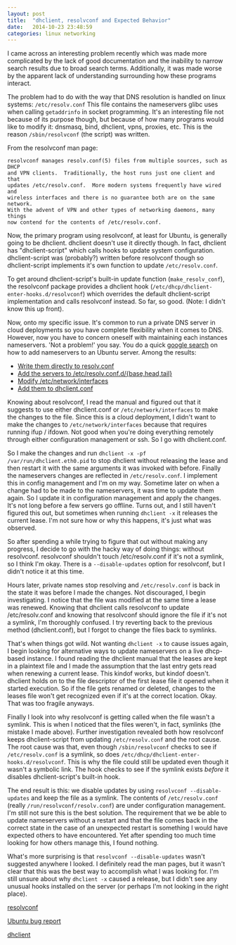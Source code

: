 ```yaml
---
layout: post
title:  "dhclient, resolvconf and Expected Behavior"
date:   2014-10-23 23:48:59
categories: linux networking
---
```


I came across an interesting problem recently which was made more complicated
by the lack of good documentation and the inability to narrow search results
due to broad search terms.  Additionally, it was made worse by the apparent
lack of understanding surrounding how these programs interact.

The problem had to do with the way that DNS resolution is handled on linux
systems: `/etc/resolv.conf` This file contains the nameservers glibc uses when
calling `getaddrinfo` in socket programming.  It's an interesting file not
because of its purpose though, but because of how many programs would like to
modify it: dnsmasq, bind, dhclient, vpns, proxies, etc.  This is the reason
`/sbin/resolvconf` (the script) was written.

From the resolvconf man page:

    resolvconf manages resolv.conf(5) files from multiple sources, such as DHCP
    and VPN clients.  Traditionally, the host runs just one client and that
    updates /etc/resolv.conf.  More modern systems frequently have wired and
    wireless interfaces and there is no guarantee both are on the same network.
    With the advent of VPN and other types of networking daemons, many things
    now contend for the contents of /etc/resolv.conf.

Now, the primary program using resolvconf, at least for Ubuntu, is generally
going to be dhclient.  dhclient doesn't use it directly though.  In fact,
dhclient has "dhclient-script" which calls hooks to update system
configuration.  dhclient-script was (probably?) written before resolvconf
though so dhclient-script implements it's own function to update
`/etc/resolv.conf`.

To get around dhclient-script's built-in update function (`make_resolv_conf`),
the resolvconf package provides a dhclient hook
(`/etc/dhcp/dhclient-enter-hooks.d/resolvconf`) which overrides the default
dhclient-script implementation and calls resolvconf instead.  So far, so good.
(Note: I didn't know this up front).

Now, onto my specific issue. It's common to run a private DNS server in cloud
deployments so you have complete flexibility when it comes to DNS.  However,
now you have to concern oneself with maintaining each instances nameservers.
'Not a problem!' you say.  You do a quick [google
search](https://encrypted.google.com/search?q=set+nameserver+ubuntu) on how to
add nameservers to an Ubuntu server.  Among the results:

- [Write them directly to resolv.conf](http://ubuntuforums.org/showthread.php?t=1972424)
- [Add the servers to /etc/resolv.conf.d/{base,head,tail}](http://ubuntuforums.org/showthread.php?t=2078398)
- [Modify /etc/network/interfaces](http://askubuntu.com/questions/346838/how-do-i-configure-my-dns-settings-in-ubuntu-server)
- [Add them to dhclient.conf](https://developers.google.com/speed/public-dns/docs/using)

Knowing about resolvconf, I read the manual and figured out that it suggests to
use either dhclient.conf or `/etc/network/interfaces` to make the changes to
the file.  Since this is a cloud deployment, I didn't want to make the changes
to `/etc/network/interfaces` because that requires running ifup / ifdown.  Not
good when you're doing everything remotely through either configuration
management or ssh.  So I go with dhclient.conf.

So I make the changes and run `dhclient -x -pf /var/run/dhclient.eth0.pid` to
stop dhclient without releasing the lease and then restart it with the same
arguments it was invoked with before.  Finally the nameservers changes are
reflected in `/etc/resolv.conf`.  I implement this in config management and I'm
on my way.  Sometime later on when a change had to be made to the nameservers,
it was time to update them again.  So I update it in configuration management
and apply the changes.  It's not long before a few servers go offline.  Turns
out, and I still haven't figured this out, but sometimes when running `dhclient
-x` it releases the current lease.  I'm not sure how or why this happens, it's
just what was observed.

So after spending a while trying to figure that out without making any
progress, I decide to go with the hacky way of doing things: without
resolvconf.  resolvconf shouldn't touch /etc/resolv.conf if it's not a symlink,
so I think I'm okay.  There is a `--disable-updates` option for resolvconf, but
I didn't notice it at this time.

Hours later, private names stop resolving and `/etc/resolv.conf` is back in the
state it was before I made the changes.  Not discouraged, I begin
investigating. I notice that the file was modified at the same time a lease was
renewed.  Knowing that dhclient calls resolvconf to update /etc/resolv.conf and
knowing that resolvconf should ignore the file if it's not a symlink, I'm
thoroughly confused.  I try reverting back to the previous method
(dhclient.conf), but I forgot to change the files back to symlinks.

That's when things got wild.  Not wanting `dhclient -x` to cause issues again,
I begin looking for alternative ways to update nameservers on a live dhcp-based
instance.  I found reading the dhclient manual that the leases are kept in a
plaintext file and I made the assumption that the last entry gets read when
renewing a current lease.  This kindof works, but kindof doesn't.  dhclient
holds on to the file descriptor of the first lease file it opened when it
started execution.  So if the file gets renamed or deleted, changes to the
leases file won't get recognized even if it's at the correct location.  Okay.
That was too fragile anyways.

Finally I look into why resolvconf is getting called when the file wasn't a
symlink.  This is when I noticed that the files weren't, in fact, symlinks (the
mistake I made above).  Further investigation revealed both how resolvconf
keeps dhclient-script from updating `/etc/resolv.conf` and the root cause.  The
root cause was that, even though `/sbin/resolvconf` checks to see if
`/etc/resolv.conf` is a symlink, so does
`/etc/dhcp/dhclient-enter-hooks.d/resolvconf`.  This is why the file could
still be updated even though it wasn't a symbolic link.  The hook checks to see
if the symlink exists _before_ it disables dhclient-script's built-in hook.

The end result is this: we disable updates by using `resolvconf
--disable-updates` and keep the file as a symlink.  The contents of
`/etc/resolv.conf` (really `/run/resolvconf/resolv.conf`) are under
configuration management.  I'm still not sure this is the best solution.  The
requirement that we be able to update nameservers without a restart and that
the file comes back in the correct state in the case of an unexpected restart
is something I would have expected others to have encountered.  Yet after
spending too much time looking for how others manage this, I found nothing.

What's more surprising is that `resolvconf --disable-updates` wasn't suggested
anywhere I looked.  I definitely read the man pages, but it wasn't clear that
this was the best way to accomplish what I was looking for.  I'm still unsure
about why `dhclient -x` caused a release, but I didn't see any unusual hooks
installed on the server (or perhaps I'm not looking in the right place).

[resolvconf](https://alioth.debian.org/projects/resolvconf/)

[Ubuntu bug report](https://bugs.launchpad.net/ubuntu/+source/resolvconf/+bug/1385010)

[dhclient](https://www.isc.org/downloads/DHCP/)
